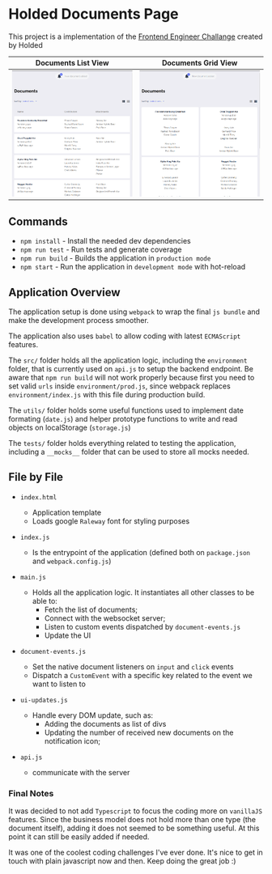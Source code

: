 
# Holded Documents Page

This project is a implementation of the [Frontend Engineer Challange](https://github.com/holdedhub/careers/tree/main/challenges/frontend) created by Holded

| Documents List View | Documents Grid View |
|---------------------|---------------------|
|![Main page of the application with the list view option selected](./src/assets/documents-view-list.png 'Documents List View')|![Main page of the application with the grid view option selected](./src/assets/documents-view-grid.png 'Documents Grid View')|

## Commands

- `npm install` - Install the needed dev dependencies
- `npm run test` - Run tests and generate coverage
- `npm run build` - Builds the application in `production mode`
- `npm start` - Run the application in `development mode` with hot-reload

## Application Overview

The application setup is done using `webpack` to wrap the final `js bundle` and make the development process smoother.

The application also uses `babel` to allow coding with latest `ECMAScript` features.

The `src/` folder holds all the application logic, including the `environment` folder, that is currently used on `api.js` to setup the backend endpoint. Be aware that `npm run build` will not work properly because first you need to set valid `urls` inside `environment/prod.js`, since webpack replaces `environment/index.js` with this file during production build.

The `utils/` folder holds some useful functions used to implement date formating (`date.js`) and helper prototype functions to write and read objects on localStorage (`storage.js`)

The `tests/` folder holds everything related to testing the application, including a `__mocks__` folder that can be used to store all mocks needed.

## File by File

- `index.html`
  - Application template
  - Loads google `Raleway` font for styling purposes

- `index.js`
  - Is the entrypoint of the application (defined both on `package.json` and `webpack.config.js`)

- `main.js`
  - Holds all the application logic. It instantiates all other classes to be able to:
    - Fetch the list of documents;
    - Connect with the websocket server;
    - Listen to custom events dispatched by `document-events.js`
    - Update the UI

- `document-events.js`
  - Set the native document listeners on `input` and `click` events
  - Dispatch a `CustomEvent` with a specific key related to the event we want to listen to

- `ui-updates.js`
  - Handle every DOM update, such as:
    - Adding the documents as list of divs
    - Updating the number of received new documents on the notification icon;

- `api.js`
  - communicate with the server

### Final Notes

It was decided to not add `Typescript` to focus the coding more on `vanillaJS` features. Since the business model does not hold more than one type (the document itself), adding it does not seemed to be something useful. At this point it can still be easily added if needed.

It was one of the coolest coding challenges I've ever done. It's nice to get in touch with plain javascript now and then. Keep doing the great job :)
